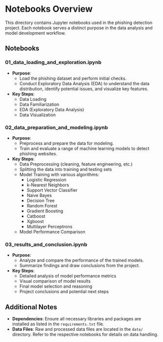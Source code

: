 # Notebooks Overview

This directory contains Jupyter notebooks used in the phishing detection project. Each notebook serves a distinct purpose in the data analysis and model development workflow.

## Notebooks

### 01_data_loading_and_exploration.ipynb
- **Purpose**: 
  - Load the phishing dataset and perform initial checks.
  - Conduct Exploratory Data Analysis (EDA) to understand the data distribution, identify potential issues, and visualize key features.
- **Key Steps**:
  - Data Loading
  - Data Familiarization
  - EDA (Exploratory Data Analysis)
  - Data Visualization

### 02_data_preparation_and_modeling.ipynb
- **Purpose**: 
  - Preprocess and prepare the data for modeling.
  - Train and evaluate a range of machine learning models to detect phishing websites.
- **Key Steps**:
  - Data Preprocessing (cleaning, feature engineering, etc.)
  - Splitting the data into training and testing sets
  - Model Training with various algorithms:
    - Logistic Regression
    - k-Nearest Neighbors
    - Support Vector Classifier
    - Naive Bayes
    - Decision Tree
    - Random Forest
    - Gradient Boosting
    - Catboost
    - Xgboost
    - Multilayer Perceptrons
  - Model Performance Comparison

### 03_results_and_conclusion.ipynb
- **Purpose**: 
  - Analyze and compare the performance of the trained models.
  - Summarize findings and draw conclusions from the project.
- **Key Steps**:
  - Detailed analysis of model performance metrics
  - Visual comparison of model results
  - Final model selection and reasoning
  - Project conclusions and potential next steps

## Additional Notes
- **Dependencies**: Ensure all necessary libraries and packages are installed as listed in the `requirements.txt` file.
- **Data Files**: Raw and processed data files are located in the `data/` directory. Refer to the respective notebooks for details on data handling.


